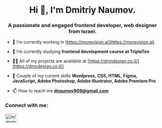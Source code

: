 <h1 align="center">Hi 👋, I'm Dmitriy Naumov.</h1>
<h3 align="center">A passionate and engaged frontend developer, web designer from Israel.</h3>

- 🔭 I’m currently working in [https://morevision.ai](https://morevision.ai)

- 🌱 I’m currently studying **frontend development course at TripleTen** 

- 👨‍💻 All of my projects are available at [https://dmndesign.co.il/](https://dmndesign.co.il/)

- 💬 Couple of my current skills **Wordpress, CSS, HTML, Figma, JavaScript, Adobe Photoshop, Adobe Illustrator, Adobe Premiere Pro**

- 📫 How to reach me **dnaumov909@gmail.com**

<h3 align="left">Connect with me:</h3>
<p align="left">
<a href="https://www.linkedin.com/in/dmitriy-naumov-091078288" target="blank"><img align="center" src="https://raw.githubusercontent.com/rahuldkjain/github-profile-readme-generator/master/src/images/icons/Social/linked-in-alt.svg" alt="in/dmitriy-naumov-091078288" height="30" width="40" /></a>
</p>






